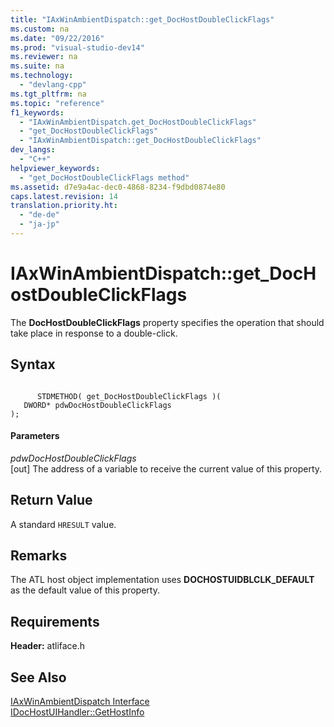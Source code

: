 ```yaml
---
title: "IAxWinAmbientDispatch::get_DocHostDoubleClickFlags"
ms.custom: na
ms.date: "09/22/2016"
ms.prod: "visual-studio-dev14"
ms.reviewer: na
ms.suite: na
ms.technology: 
  - "devlang-cpp"
ms.tgt_pltfrm: na
ms.topic: "reference"
f1_keywords: 
  - "IAxWinAmbientDispatch.get_DocHostDoubleClickFlags"
  - "get_DocHostDoubleClickFlags"
  - "IAxWinAmbientDispatch::get_DocHostDoubleClickFlags"
dev_langs: 
  - "C++"
helpviewer_keywords: 
  - "get_DocHostDoubleClickFlags method"
ms.assetid: d7e9a4ac-dec0-4868-8234-f9dbd0874e80
caps.latest.revision: 14
translation.priority.ht: 
  - "de-de"
  - "ja-jp"
---
```

# IAxWinAmbientDispatch::get_DocHostDoubleClickFlags
The **DocHostDoubleClickFlags** property specifies the operation that should take place in response to a double-click.  
  
## Syntax  
  
```  
  
      STDMETHOD( get_DocHostDoubleClickFlags )(  
   DWORD* pdwDocHostDoubleClickFlags   
);  
```  
  
#### Parameters  
 *pdwDocHostDoubleClickFlags*  
 [out] The address of a variable to receive the current value of this property.  
  
## Return Value  
 A standard `HRESULT` value.  
  
## Remarks  
 The ATL host object implementation uses **DOCHOSTUIDBLCLK_DEFAULT** as the default value of this property.  
  
## Requirements  
 **Header:** atliface.h  
  
## See Also  
 [IAxWinAmbientDispatch Interface](../vs140/iaxwinambientdispatch-interface.md)   
 [IDocHostUIHandler::GetHostInfo](https://msdn.microsoft.com/en-us/library/aa753257.aspx)